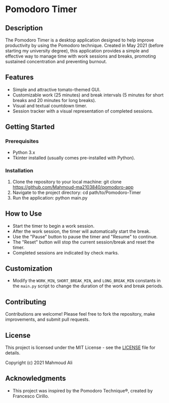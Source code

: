# Pomodoro Timer

## Description
The Pomodoro Timer is a desktop application designed to help improve productivity by using the Pomodoro technique. Created in May 2021 (before starting my university degree), this application provides a simple and effective way to manage time with work sessions and breaks, promoting sustained concentration and preventing burnout.

## Features
- Simple and attractive tomato-themed GUI.
- Customizable work (25 minutes) and break intervals (5 minutes for short breaks and 20 minutes for long breaks).
- Visual and textual countdown timer.
- Session tracker with a visual representation of completed sessions.

## Getting Started

### Prerequisites
- Python 3.x
- Tkinter installed (usually comes pre-installed with Python).

### Installation
1. Clone the repository to your local machine:
git clone <https://github.com/Mahmoud-ma2103840/pomodoro-app>
2. Navigate to the project directory:
cd path/to/Pomodoro-Timer
3. Run the application:
python main.py


## How to Use
- Start the timer to begin a work session.
- After the work session, the timer will automatically start the break.
- Use the "Pause" button to pause the timer and "Resume" to continue.
- The "Reset" button will stop the current session/break and reset the timer.
- Completed sessions are indicated by check marks.

## Customization
- Modify the `WORK_MIN`, `SHORT_BREAK_MIN`, and `LONG_BREAK_MIN` constants in the `main.py` script to change the duration of the work and break periods.

## Contributing
Contributions are welcome! Please feel free to fork the repository, make improvements, and submit pull requests.

## License
This project is licensed under the MIT License - see the [LICENSE](LICENSE) file for details.

Copyright (c) 2021 Mahmoud Ali


## Acknowledgments
- This project was inspired by the Pomodoro Technique®, created by Francesco Cirillo.
